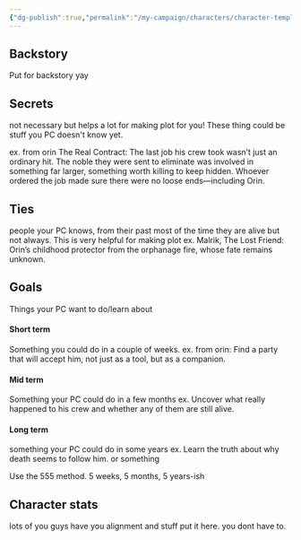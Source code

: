 ```yaml
---
{"dg-publish":true,"permalink":"/my-campaign/characters/character-template/"}
---
```


## Backstory
Put for backstory yay

## Secrets
not necessary but helps a lot for making plot for you! These thing could be stuff you PC doesn't know yet. 

ex. from orin
The Real Contract: The last job his crew took wasn’t just an ordinary hit. The noble they were sent to eliminate was involved in something far larger, something worth killing to keep hidden. Whoever ordered the job made sure there were no loose ends—including Orin.

## Ties
people your PC knows, from their past most of the time they are alive but not always. This is very helpful for making plot
ex. Malrik, The Lost Friend: Orin’s childhood protector from the orphanage fire, whose fate remains unknown.
## Goals
Things your PC want to do/learn about
#### Short term
Something you could do in a couple of weeks.
ex. from orin: Find a party that will accept him, not just as a tool, but as a companion.
#### Mid term
Something your PC could do in a few months
ex. Uncover what really happened to his crew and whether any of them are still alive.
#### Long term
something your PC could do in some years
ex. Learn the truth about why death seems to follow him. or something

Use the 555 method. 5 weeks, 5 months, 5 years-ish

## Character stats
lots of you guys have you alignment and stuff put it here. you dont have to. 